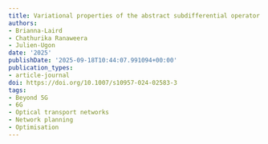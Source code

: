 ```yaml
---
title: Variational properties of the abstract subdifferential operator
authors:
- Brianna-Laird
- Chathurika Ranaweera
- Julien-Ugon
date: '2025'
publishDate: '2025-09-18T10:44:07.991094+00:00'
publication_types:
- article-journal
doi: https://doi.org/10.1007/s10957-024-02583-3
tags:
- Beyond 5G
- 6G
- Optical transport networks
- Network planning
- Optimisation
---
```

